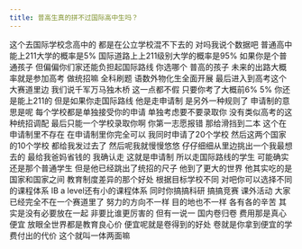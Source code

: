 ```yaml
---
title: 普高生真的拼不过国际高中生吗？
---
```

这个去国际学校念高中的
都是在公立学校混不下去的
对吗我说个数据吧
普通高中能上211大学的概率是5%
国际道路上上211级别大学的概率是95%
如果你是个普通孩子
但偏偏你们家还能负担起国际路线
你选哪个
普高的孩子
未来的出路大概率就是参加高考
做统招嘛
全科刷题
语数外物化生全面开展
最后进入到高考这个大赛道里边
我们说千军万马独木桥
这一点都不假
只要你考了大概前6% 5%
你还是能上211的
但是如果你走国际路线
他是走申请制
是另外一种规则了
申请制的意思是呢
每个学校都是单独接受你的申请
单独考虑要不要录取你
没有类似高考的这种统招调配
最后只能一个学校录取你啊
你第一志愿报错
那给滑挡到二本
这个在申请制里不存在
在申请制里你完全可以
我同时申请了20个学校
然后这两个国家的10个学校
都给我发过去了
然后呢我就慢慢悠悠
仔仔细细从里边挑出一个我最想去的
最给我爸妈省钱的
我确认走
这就是申请制
所以走国际路线的学生
可能确实还是那个普通学生
但是他已经跳出了统招的尺子
他到了更大的世界
他其实吃的是国家和国家之间
教育制度差异的那个好处
根据目标学校不同
对吧你可以选择不同的课程体系
IB a level还有小的课程体系
同时你搞搞科研
搞搞竞赛
课外活动
大家已经完全不在一个赛道里了
努力的方向不一样
目的地也不一样
各有各的辛苦
其实是没有必要放在一起
非要比谁更厉害的
但有一说一
国内卷归卷
费用那是真心便宜
放眼全世界都是教育良心价
便宜呢就是卷得到的好处
卷就是你拿到便宜的学费付出的代价
这个就叫一体两面嘛
